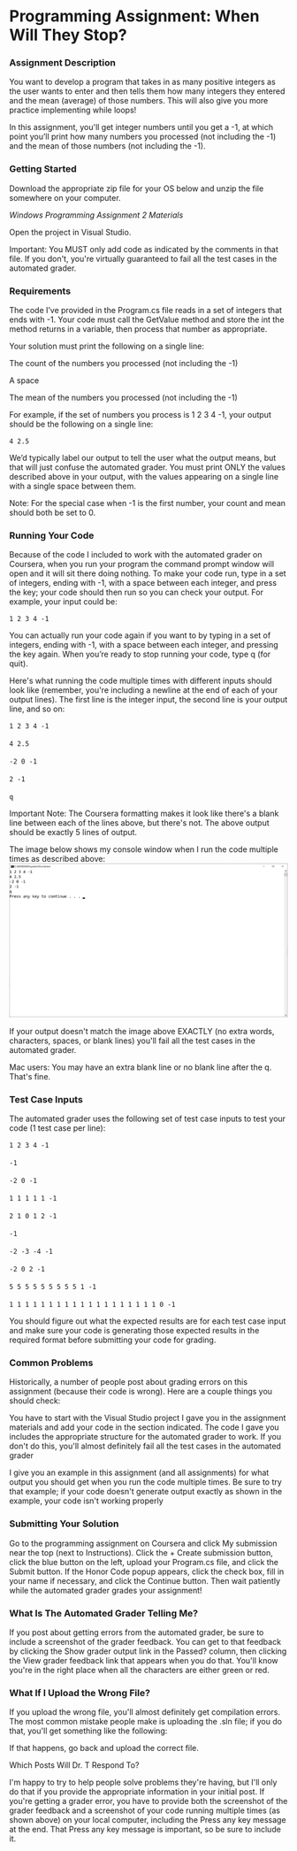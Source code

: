 # Programming Assignment: When Will They Stop?

### Assignment Description  

You want to develop a program that takes in as many positive integers as the user wants to enter and then tells them how many integers they entered and the mean (average) of those numbers. This will also give you more practice implementing while loops!

In this assignment, you'll get integer numbers until you get a -1, at which point you’ll print how many numbers you processed (not including the -1) and the mean of those numbers (not including the -1).

### Getting Started

Download the appropriate zip file for your OS below and unzip the file somewhere on your computer.

*Windows Programming Assignment 2 Materials*

Open the project in Visual Studio. 

Important: You MUST only add code as indicated by the comments in that file. If you don't, you're virtually guaranteed to fail all the test cases in the automated grader.

### Requirements

The code I’ve provided in the Program.cs file reads in a set of integers that ends with -1. Your code must call the GetValue method and store the int the method returns in a variable, then process that number as appropriate. 

Your solution must print the following on a single line:

The count of the numbers you processed (not including the -1)

A space

The mean of the numbers you processed (not including the -1)

For example, if the set of numbers you process is 1 2 3 4 -1, your output should be the following on a single line:
```
4 2.5
```
We’d typically label our output to tell the user what the output means, but that will just confuse the automated grader. You must print ONLY the values described above in your output, with the values appearing on a single line with a single space between them.

Note: For the special case when -1 is the first number, your count and mean should both be set to 0.

### Running Your Code

Because of the code I included to work with the automated grader on Coursera, when you run your program the command prompt window will open and it will sit there doing nothing. To make your code run, type in a set of integers, ending with -1, with a space between each integer, and press the <Enter> key; your code should then run so you can check your output. For example, your input could be: 
```
1 2 3 4 -1
```
You can actually run your code again if you want to by typing in a set of integers, ending with -1, with a space between each integer, and pressing the <Enter> key again. When you’re ready to stop running your code, type q (for quit).

Here's what running the code multiple times with different inputs should look like (remember, you're including a newline at the end of each of your output lines). The first line is the integer input, the second line is your output line, and so on:
```
1 2 3 4 -1

4 2.5

-2 0 -1

2 -1

q
```
Important Note: The Coursera formatting makes it look like there's a blank line between each of the lines above, but there's not. The above output should be exactly 5 lines of output.

The image below shows my console window when I run the code multiple times as described above:
  ![alt text](https://github.com/Hrodvintir/C-Sharp-Unity/blob/main/Part_2/Week1/source/6gzdE-mjQyqM3RPpowMqdA_638bac63cb194e0b8fd92405e11e30f1_3-Programming-Assignment-2-Multiple-Runs.png)
  
If your output doesn't match the image above EXACTLY (no extra words, characters, spaces, or blank lines) you'll fail all the test cases in the automated grader.

Mac users: You may have an extra blank line or no blank line after the q. That's fine.

### Test Case Inputs

The automated grader uses the following set of test case inputs to test your code (1 test case per line):
```
1 2 3 4 -1

-1

-2 0 -1

1 1 1 1 1 -1

2 1 0 1 2 -1

-1

-2 -3 -4 -1

-2 0 2 -1

5 5 5 5 5 5 5 5 5 1 -1

1 1 1 1 1 1 1 1 1 1 1 1 1 1 1 1 1 1 1 0 -1
```
You should figure out what the expected results are for each test case input and make sure your code is generating those expected results in the required format before submitting your code for grading.

### Common Problems

Historically, a number of people post about grading errors on this assignment (because their code is wrong). Here are a couple things you should check:

You have to start with the Visual Studio project I gave you in the assignment materials and add your code in the section indicated. The code I gave you includes the appropriate structure for the automated grader to work. If you don't do this, you'll almost definitely fail all the test cases in the automated grader    

I give you an example in this assignment (and all assignments) for what output you should get when you run the code multiple times. Be sure to try that example; if your code doesn't generate output exactly as shown in the example, your code isn't working properly    

### Submitting Your Solution

Go to the programming assignment on Coursera and click My submission near the top (next to Instructions). Click the + Create submission button, click the blue button on the left, upload your Program.cs file, and click the Submit button. If the Honor Code popup appears, click the check box, fill in your name if necessary, and click the Continue button. Then wait patiently while the automated grader grades your assignment!

### What Is The Automated Grader Telling Me?

If you post about getting errors from the automated grader, be sure to include a screenshot of the grader feedback. You can get to that feedback by clicking the Show grader output link in the Passed? column, then clicking the View grader feedback link that appears when you do that. You'll know you're in the right place when all the characters are either green or red.

### What If I Upload the Wrong File?

If you upload the wrong file, you'll almost definitely get compilation errors. The most common mistake people make is uploading the .sln file; if you do that, you'll get something like the following:

If that happens, go back and upload the correct file.

Which Posts Will Dr. T Respond To?

I'm happy to try to help people solve problems they're having, but I'll only do that if you provide the appropriate information in your initial post. If you're getting a grader error, you have to provide both the screenshot of the grader feedback and a screenshot of your code running multiple times (as shown above) on your local computer, including the Press any key message at the end. That Press any key message is important, so be sure to include it.
